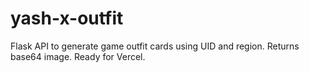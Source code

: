 # yash-x-outfit
Flask API to generate game outfit cards using UID and region. Returns base64 image. Ready for Vercel.
